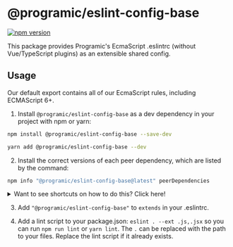 # @programic/eslint-config-base

[![npm version](https://badge.fury.io/js/%40programic%2Feslint-config-base.svg)](http://badge.fury.io/js/%40programic%2Feslint-config-base)

This package provides Programic's EcmaScript .eslintrc (without Vue/TypeScript plugins) as an extensible shared config.

## Usage

Our default export contains all of our EcmaScript rules, including ECMAScript 6+.

1. Install `@programic/eslint-config-base` as a dev dependency in your project with npm or yarn:

  ```sh
  npm install @programic/eslint-config-base --save-dev
  ```
  ```sh
  yarn add @programic/eslint-config-base --dev
  ```

2. Install the correct versions of each peer dependency, which are listed by the command:

  ```sh
  npm info "@programic/eslint-config-base@latest" peerDependencies
  ```

<details>
  <summary>Want to see shortcuts on how to do this? Click here!</summary>

  If using **npm 5+**, use this shortcut

  ```sh
  npx install-peerdeps --dev @programic/eslint-config-base
  ```

  If using **yarn**, you can also use the shortcut described above if you have npm 5+ installed on your machine, as the command will detect that you are using yarn and will act accordingly.
  Otherwise, run `npm info "@programic/eslint-config-base@latest" peerDependencies` to list the peer dependencies and versions, then run `yarn add --dev <dependency>@<version>` for each listed peer dependency.


  If using **npm < 5**, Linux/OSX users can run

  ```sh
  (
    export PKG=@programic/eslint-config-base;
    npm info "$PKG@latest" peerDependencies --json | command sed 's/[\{\},]//g ; s/: /@/g' | xargs npm install --save-dev "$PKG@latest"
  )
  ```

  Which produces and runs a command like:

  ```sh
    npm install --save-dev @programic/eslint-config-base eslint@^#.#.# eslint-plugin-import@^#.#.#
  ```

  If using **npm < 5**, Windows users can either install all the peer dependencies manually, or use the [install-peerdeps](https://github.com/nathanhleung/install-peerdeps) cli tool.

  ```sh
  npm install -g install-peerdeps
  install-peerdeps --dev @programic/eslint-config-base
  ```

  The cli will produce and run a command like:

  ```sh
  npm install --save-dev @programic/eslint-config-base eslint@^#.#.# eslint-plugin-import@^#.#.#
  ```
</details>

3. Add `"@programic/eslint-config-base"` to `extends` in your .eslintrc.

4. Add a lint script to your package.json: `eslint . --ext .js,.jsx` so you can run `npm run lint` or `yarn lint`. The `.` can be replaced with the path to your files. Replace the lint script if it already exists.
